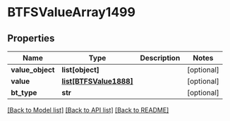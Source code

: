 # BTFSValueArray1499

## Properties
Name | Type | Description | Notes
------------ | ------------- | ------------- | -------------
**value_object** | **list[object]** |  | [optional] 
**value** | [**list[BTFSValue1888]**](BTFSValue1888.md) |  | [optional] 
**bt_type** | **str** |  | [optional] 

[[Back to Model list]](../README.md#documentation-for-models) [[Back to API list]](../README.md#documentation-for-api-endpoints) [[Back to README]](../README.md)


